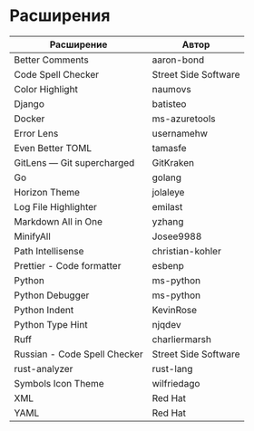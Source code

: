 # Расширения

| Расширение                   | Автор                |
| ---------------------------- | -------------------- |
| Better Comments              | aaron-bond           |
| Code Spell Checker           | Street Side Software |
| Color Highlight              | naumovs              |
| Django                       | batisteo             |
| Docker                       | ms-azuretools        |
| Error Lens                   | usernamehw           |
| Even Better TOML             | tamasfe              |
| GitLens — Git supercharged   | GitKraken            |
| Go                           | golang               |
| Horizon Theme                | jolaleye             |
| Log File Highlighter         | emilast              |
| Markdown All in One          | yzhang               |
| MinifyAll                    | Josee9988            |
| Path Intellisense            | christian-kohler     |
| Prettier - Code formatter    | esbenp               |
| Python                       | ms-python            |
| Python Debugger              | ms-python            |
| Python Indent                | KevinRose            |
| Python Type Hint             | njqdev               |
| Ruff                         | charliermarsh        |
| Russian - Code Spell Checker | Street Side Software |
| rust-analyzer                | rust-lang            |
| Symbols Icon Theme           | wilfriedago          |
| XML                          | Red Hat              |
| YAML                         | Red Hat              |
